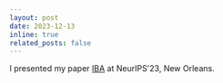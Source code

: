 ```yaml
---
layout: post
date: 2023-12-13
inline: true
related_posts: false
---
```

I presented my paper [IBA](https://neurips.cc/virtual/2023/poster/71079) at NeurIPS'23, New Orleans.